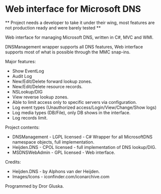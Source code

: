 # Web interface for Microsoft DNS

** Project needs a developer to take it under their wing, most features are not production ready and were barely tested **

Web interface for managing Microsoft DNS, written in C#, MVC and WMI.

DNSManagement wrapper supports all DNS features, Web interface supports most of what is possible through the MMC snap-ins.

Major features:

* Show EventLog
* Audit Log
* New/Edit/Delete forward lookup zones.
* New/Edit/Delete resource records.
* NSLookup/DIG
* View reverse lookup zones.
* Able to limit access only to specific servers via configuration.
* Log event types (Unauthorized access/Login/View/Change/Show logs)
* Log media types (DB/File), only DB shows in the interface.
* Log records limit.

Project contents:

* DNSManagement - LGPL licensed - C# Wrapper for all MicrosoftDNS namespace objects, full implementation.
* Heijden.DNS - CPOL licensed - full implementation of DNS lookup/DIG.
* MSDNSWebAdmin - GPL licensed - Web interface.

Credits:
* Heijden.DNS - by Alphons van der Heijden.
* Images/Icons - iconfinder.com/iconarchive.com

Programmed by Dror Gluska. 

